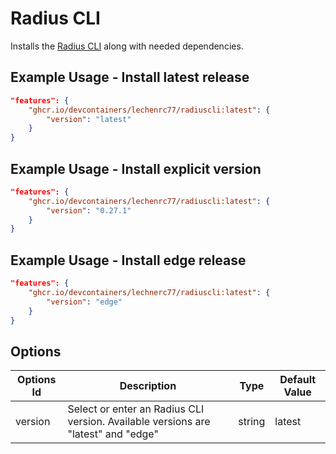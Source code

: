# Radius CLI

Installs the [Radius CLI](https://github.com/radius-project/radius) along with needed dependencies.

## Example Usage - Install latest release

```json
"features": {
    "ghcr.io/devcontainers/lechenrc77/radiuscli:latest": {
        "version": "latest"
    }
}
```

## Example Usage - Install explicit version

```json
"features": {
    "ghcr.io/devcontainers/lechenrc77/radiuscli:latest": {
        "version": "0.27.1"
    }
}
```

## Example Usage - Install edge release

```json
"features": {
    "ghcr.io/devcontainers/lechnerc77/radiuscli:latest": {
        "version": "edge"
    }
}
```

## Options

| Options Id | Description | Type | Default Value |
|-----|-----|-----|-----|
| version | Select or enter an Radius CLI version. Available versions are "latest" and "edge" | string | latest |
